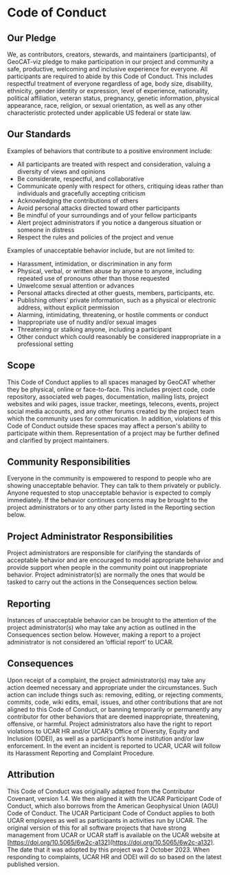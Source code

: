 # Code of Conduct

## Our Pledge

We, as contributors, creators, stewards, and maintainers (participants), of GeoCAT-viz pledge to make participation in our
project and community a safe, productive, welcoming and inclusive experience for everyone. All participants are required
to abide by this Code of Conduct. This includes respectful treatment of everyone regardless of age, body size, disability,
ethnicity, gender identity or expression, level of experience, nationality, political affiliation, veteran status, pregnancy,
genetic information, physical appearance, race, religion, or sexual orientation, as well as any other characteristic protected
under applicable US federal or state law.

## Our Standards

Examples of behaviors that contribute to a positive environment include:

- All participants are treated with respect and consideration, valuing a diversity of views and opinions
- Be considerate, respectful, and collaborative
- Communicate openly with respect for others, critiquing ideas rather than individuals and gracefully accepting criticism
- Acknowledging the contributions of others
- Avoid personal attacks directed toward other participants
- Be mindful of your surroundings and of your fellow participants
- Alert project administrators if you notice a dangerous situation or someone in distress
- Respect the rules and policies of the project and venue

Examples of unacceptable behavior include, but are not limited to:

- Harassment, intimidation, or discrimination in any form
- Physical, verbal, or written abuse by anyone to anyone, including repeated use of pronouns other than those requested
- Unwelcome sexual attention or advances
- Personal attacks directed at other guests, members, participants, etc.
- Publishing others’ private information, such as a physical or electronic address, without explicit permission
- Alarming, intimidating, threatening, or hostile comments or conduct
- Inappropriate use of nudity and/or sexual images
- Threatening or stalking anyone, including a participant
- Other conduct which could reasonably be considered inappropriate in a professional setting

## Scope

This Code of Conduct applies to all spaces managed by GeoCAT whether they be physical, online or face-to-face.
This includes project code, code repository, associated web pages, documentation, mailing lists, project websites
and wiki pages, issue tracker, meetings, telecons, events, project social media accounts, and any other forums
created by the project team which the community uses for communication. In addition, violations of this Code of
Conduct outside these spaces may affect a person's ability to participate within them. Representation of a project
may be further defined and clarified by project maintainers.

## Community Responsibilities

Everyone in the community is empowered to respond to people who are showing unacceptable behavior. They can talk to
them privately or publicly. Anyone requested to stop unacceptable behavior is expected to comply immediately. If the
behavior continues concerns may be brought to the project administrators or to any other party listed in the Reporting
section below.

## Project Administrator Responsibilities

Project administrators are responsible for clarifying the standards of acceptable behavior and are encouraged to model
appropriate behavior and provide support when people in the community point out inappropriate behavior. Project
administrator(s) are normally the ones that would be tasked to carry out the actions in the Consequences section below.

## Reporting

Instances of unacceptable behavior can be brought to the attention of the project administrator(s) who may take any action
as outlined in the Consequences section below. However, making a report to a project administrator is not considered an
‘official report’ to UCAR.

## Consequences

Upon receipt of a complaint, the project administrator(s) may take any action deemed necessary and appropriate under the
circumstances. Such action can include things such as: removing, editing, or rejecting comments, commits, code, wiki edits,
email, issues, and other contributions that are not aligned to this Code of Conduct, or banning temporarily or permanently
any contributor for other behaviors that are deemed inappropriate, threatening, offensive, or harmful. Project administrators
also have the right to report violations to UCAR HR and/or UCAR’s Office of Diversity, Equity and Inclusion (ODEI), as well
as a participant’s home institution and/or law enforcement. In the event an incident is reported to UCAR, UCAR will follow
its Harassment Reporting and Complaint Procedure.

## Attribution

This Code of Conduct was originally adapted from the Contributor Covenant, version 1.4. We then aligned it with the UCAR
Participant Code of Conduct, which also borrows from the American Geophysical Union (AGU) Code of Conduct. The UCAR Participant
Code of Conduct applies to both UCAR employees as well as participants in activities run by UCAR. The original version of this
for all software projects that have strong management from UCAR or UCAR staff is available on the UCAR website at
[https://doi.org/10.5065/6w2c-a132](https://doi.org/10.5065/6w2c-a132). The date that it was adopted by this project was 2
October 2023. When responding to complaints, UCAR HR and ODEI will do so based on the latest published version.
